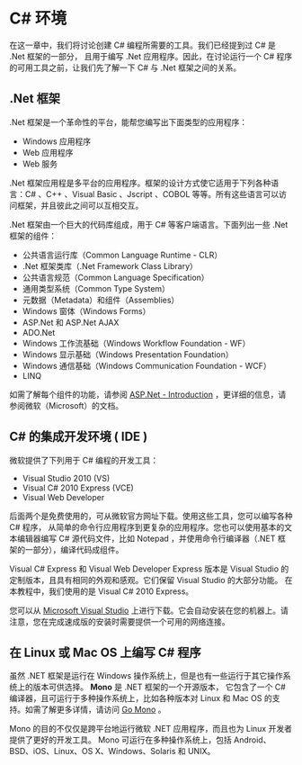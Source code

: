 # C\# 环境

在这一章中，我们将讨论创建 C\# 编程所需要的工具。我们已经提到过 C\# 是 .Net 框架的一部分，
且用于编写 .Net 应用程序。因此，在讨论运行一个 C\# 程序的可用工具之前，让我们先了解一下 C# 与 .Net 框架之间的关系。

## .Net 框架
.Net 框架是一个革命性的平台，能帮您编写出下面类型的应用程序：

- Windows 应用程序
- Web 应用程序
- Web 服务

.Net 框架应用程是多平台的应用程序。框架的设计方式使它适用于下列各种语言：C# 、C++ 、Visual Basic 、Jscript 、COBOL 等等。所有这些语言可以访问框架，并且彼此之间可以互相交互。

.Net 框架由一个巨大的代码库组成，用于 C# 等客户端语言。下面列出一些 .Net 框架的组件：

- 公共语言运行库（Common Language Runtime - CLR）
- .Net 框架类库（.Net Framework Class Library）
- 公共语言规范（Common Language Specification）
- 通用类型系统（Common Type System）
- 元数据（Metadata）和组件（Assemblies）
- Windows 窗体（Windows Forms）
- ASP.Net 和 ASP.Net AJAX
- ADO.Net
- Windows 工作流基础（Windows Workflow Foundation - WF）
- Windows 显示基础（Windows Presentation Foundation）
- Windows 通信基础（Windows Communication Foundation - WCF）
- LINQ

如需了解每个组件的功能，请参阅 [ASP.Net - Introduction](http://www.tutorialspoint.com/asp.net/asp.net_introduction.htm) ，更详细的信息，请参阅微软（Microsoft）的文档。

## C\# 的集成开发环境 ( IDE )

微软提供了下列用于 C# 编程的开发工具：

- Visual Studio 2010 (VS)
- Visual C# 2010 Express (VCE)
- Visual Web Developer

后面两个是免费使用的，可从微软官方网址下载。使用这些工具，您可以编写各种 C# 程序，
从简单的命令行应用程序到更复杂的应用程序。您也可以使用基本的文本编辑器编写 C# 源代码文件，比如 Notepad ，并使用命令行编译器（.NET 框架的一部分），编译代码成组件。

Visual C# Express 和 Visual Web Developer Express 版本是 Visual Studio 的定制版本，且具有相同的外观和感观。它们保留 Visual Studio 的大部分功能。
在本教程中，我们使用的是 Visual C# 2010 Express。

您可以从 [Microsoft Visual Studio](http://www.microsoft.com/visualstudio/eng/downloads) 上进行下载。它会自动安装在您的机器上。请注意，您在完成速成版的安装时需要提供一个可用的网络连接。

## 在 Linux 或 Mac OS 上编写 C# 程序

虽然 .NET 框架是运行在 Windows 操作系统上，但是也有一些运行于其它操作系统上的版本可供选择。 **Mono** 是 .NET 框架的一个开源版本，
它包含了一个 C# 编译器，且可运行于多种操作系统上，比如各种版本对 Linux 和 Mac OS 的支持。如需了解更多详情，请访问 [Go Mono](http://www.go-mono.com/mono-downloads/download.html) 。

Mono 的目的不仅仅是跨平台地运行微软 .NET 应用程序，而且也为 Linux 开发者提供了更好的开发工具。
Mono 可运行在多种操作系统上，包括 Android、BSD、iOS、Linux、OS X、Windows、Solaris 和 UNIX。
